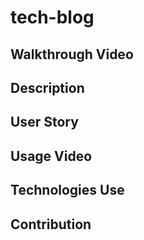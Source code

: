 # tech-blog

## Walkthrough Video 

## Description 


## User Story 


## Usage Video

## Technologies Use     


## Contribution 